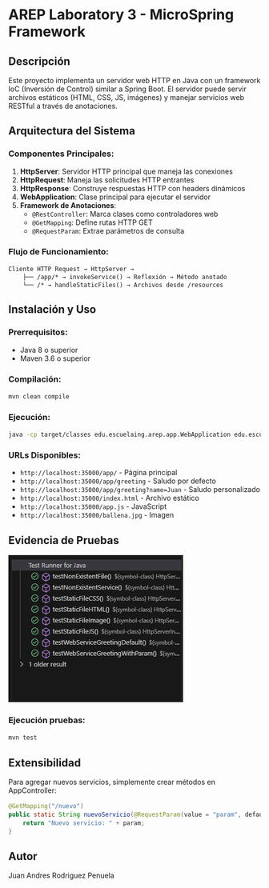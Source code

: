 # AREP Laboratory 3 - MicroSpring Framework

## Descripción

Este proyecto implementa un servidor web HTTP en Java con un framework IoC (Inversión de Control) similar a Spring Boot. El servidor puede servir archivos estáticos (HTML, CSS, JS, imágenes) y manejar servicios web RESTful a través de anotaciones.

## Arquitectura del Sistema

### Componentes Principales:

1. **HttpServer**: Servidor HTTP principal que maneja las conexiones
2. **HttpRequest**: Maneja las solicitudes HTTP entrantes
3. **HttpResponse**: Construye respuestas HTTP con headers dinámicos
4. **WebApplication**: Clase principal para ejecutar el servidor
5. **Framework de Anotaciones**:
   - `@RestController`: Marca clases como controladores web
   - `@GetMapping`: Define rutas HTTP GET
   - `@RequestParam`: Extrae parámetros de consulta

### Flujo de Funcionamiento:

```
Cliente HTTP Request → HttpServer → 
    ├── /app/* → invokeService() → Reflexión → Método anotado
    └── /* → handleStaticFiles() → Archivos desde /resources
```

## Instalación y Uso

### Prerrequisitos:
- Java 8 o superior
- Maven 3.6 o superior

### Compilación:
```bash
mvn clean compile
```

### Ejecución:
```bash
java -cp target/classes edu.escuelaing.arep.app.WebApplication edu.escuelaing.arep.app.microspringboot.controllers.AppController
```

### URLs Disponibles:
- `http://localhost:35000/app/` - Página principal
- `http://localhost:35000/app/greeting` - Saludo por defecto  
- `http://localhost:35000/app/greeting?name=Juan` - Saludo personalizado
- `http://localhost:35000/index.html` - Archivo estático
- `http://localhost:35000/app.js` - JavaScript
- `http://localhost:35000/ballena.jpg` - Imagen

## Evidencia de Pruebas

![test](./resources/img/Test.png)

### Ejecución pruebas:
```bash
mvn test
```

## Extensibilidad

Para agregar nuevos servicios, simplemente crear métodos en AppController:

```java
@GetMapping("/nuevo")
public static String nuevoServicio(@RequestParam(value = "param", defaultValue = "default") String param) {
    return "Nuevo servicio: " + param;
}
```

## Autor
Juan Andres Rodriguez Penuela 


